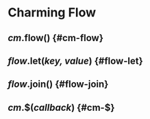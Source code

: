 # Charming Flow

## _cm_.**flow()** {#cm-flow}

## _flow_.**let(_key, value_)** {#flow-let}

## _flow_.**join()** {#flow-join}

## _cm_.**$(_callback_)** {#cm-$}
